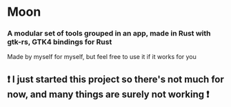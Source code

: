 # Moon
### A modular set of tools grouped in an app, made in Rust with gtk-rs, GTK4 bindings for Rust

Made by myself for myself, but feel free to use it if it works for you

## ❗ I just started this project so there's not much for now, and many things are surely not working ❗ 
